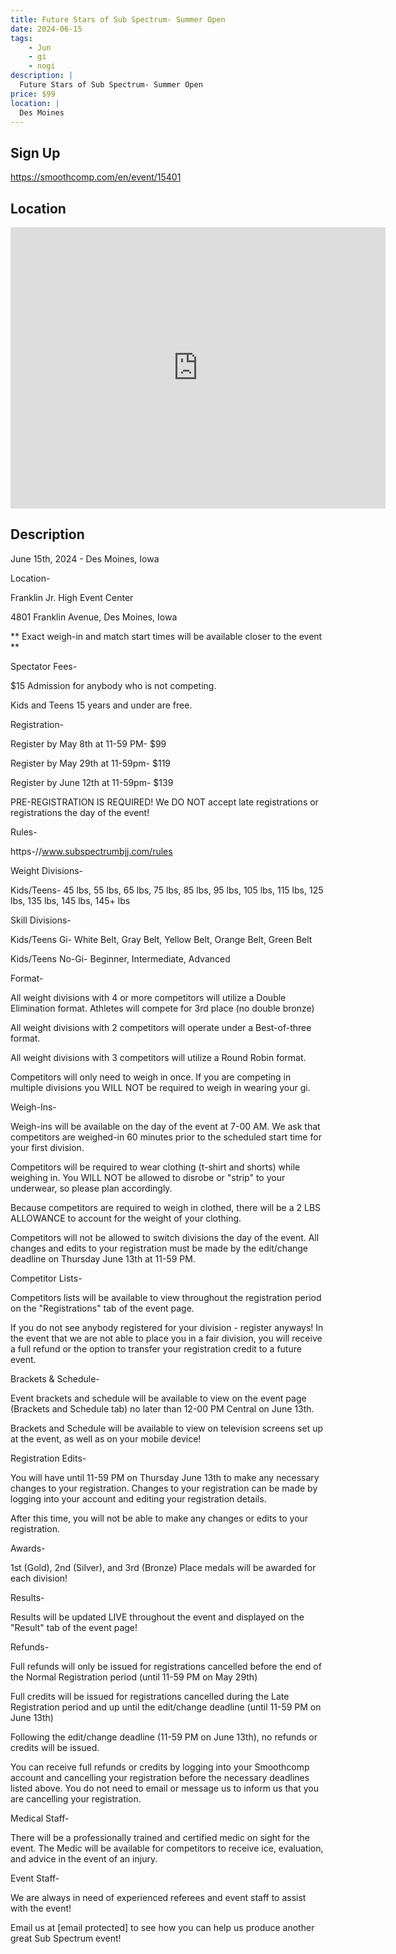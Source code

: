 ```yaml
---
title: Future Stars of Sub Spectrum- Summer Open
date: 2024-06-15
tags:
    - Jun
    - gi 
    - nogi 
description: |
  Future Stars of Sub Spectrum- Summer Open
price: $99
location: |
  Des Moines
---
```

## Sign Up
https://smoothcomp.com/en/event/15401

## Location
<iframe src="https://www.google.com/maps/embed?pb=!1m18!1m12!1m3!1d12345.6789!2d-93.6843515!3d41.6122969!2m3!1f0!2f0!3f0!3m2!1i1024!2i768!4f13.1!3m3!1m2!1s0x0%3A0x0!2z41.6122969!5e0!3m2!1sen!2sus!4v1234567890" width="600" height="450" style="border:0;" allowfullscreen="" loading="lazy"></iframe>

## Description
June 15th, 2024 - Des Moines, Iowa


Location-


Franklin Jr. High Event Center


4801 Franklin Avenue, Des Moines, Iowa


** Exact weigh-in and match start times will be available closer to the event **


Spectator Fees-


$15 Admission for anybody who is not competing.


Kids and Teens 15 years and under are free.


Registration-


Register by May 8th at 11-59 PM- $99


Register by May 29th at 11-59pm- $119 


Register by June 12th at 11-59pm- $139


PRE-REGISTRATION IS REQUIRED! We DO NOT accept late registrations or registrations the day of the event! 


Rules-


https-//www.subspectrumbjj.com/rules


Weight Divisions-



Kids/Teens- 45 lbs, 55 lbs, 65 lbs, 75 lbs, 85 lbs, 95 lbs, 105 lbs, 115 lbs, 125 lbs, 135 lbs, 145 lbs, 145+ lbs



Skill Divisions-



Kids/Teens Gi- White Belt, Gray Belt, Yellow Belt, Orange Belt, Green Belt


Kids/Teens No-Gi- Beginner, Intermediate, Advanced



Format-


All weight divisions with 4 or more competitors will utilize a Double Elimination format. Athletes will compete for 3rd place (no double bronze)


All weight divisions with 2 competitors will operate under a Best-of-three format.


All weight divisions with 3 competitors will utilize a Round Robin format.


Competitors will only need to weigh in once. If you are competing in multiple divisions you WILL NOT be required to weigh in wearing your gi.


Weigh-Ins-


Weigh-ins will be available on the day of the event at 7-00 AM. We ask that competitors are weighed-in 60 minutes prior to the scheduled start time for your first division.


Competitors will be required to wear clothing (t-shirt and shorts) while weighing in. You WILL NOT be allowed to disrobe or "strip" to your underwear, so please plan accordingly.


Because competitors are required to weigh in clothed, there will be a 2 LBS ALLOWANCE to account for the weight of your clothing.


Competitors will not be allowed to switch divisions the day of the event. All changes and edits to your registration must be made by the edit/change deadline on Thursday June 13th at 11-59 PM.


Competitor Lists-


Competitors lists will be available to view throughout the registration period on the "Registrations" tab of the event page.


If you do not see anybody registered for your division - register anyways! In the event that we are not able to place you in a fair division, you will receive a full refund or the option to transfer your registration credit to a future event.


Brackets & Schedule-


Event brackets and schedule will be available to view on the event page (Brackets and Schedule tab) no later than 12-00 PM Central on June 13th.


Brackets and Schedule will be available to view on television screens set up at the event, as well as on your mobile device!


Registration Edits-


You will have until 11-59 PM on Thursday June 13th to make any necessary changes to your registration. Changes to your registration can be made by logging into your account and editing your registration details. 


After this time, you will not be able to make any changes or edits to your registration.


Awards-


1st (Gold), 2nd (Silver), and 3rd (Bronze) Place medals will be awarded for each division!


Results- 


Results will be updated LIVE throughout the event and displayed on the "Result" tab of the event page!


Refunds-


Full refunds will only be issued for registrations cancelled before the end of the Normal Registration period (until 11-59 PM on May 29th)


Full credits will be issued for registrations cancelled during the Late Registration period and up until the edit/change deadline (until 11-59 PM on June 13th)


Following the edit/change deadline (11-59 PM on June 13th), no refunds or credits will be issued.


You can receive full refunds or credits by logging into your Smoothcomp account and cancelling your registration before the necessary deadlines listed above. You do not need to email or message us to inform us that you are cancelling your registration. 


Medical Staff-


There will be a professionally trained and certified medic on sight for the event. The Medic will be available for competitors to receive ice, evaluation, and advice in the event of an injury. 


Event Staff-


We are always in need of experienced referees and event staff to assist with the event!


Email us at [email protected] to see how you can help us produce another great Sub Spectrum event!